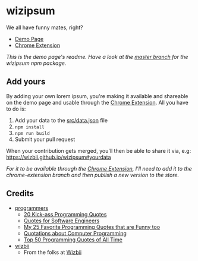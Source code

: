 # wizipsum

We all have funny mates, right?

* [Demo Page](https://wizbii.github.io/wizipsum)
* [Chrome Extension](https://chrome.google.com/webstore/detail/wizipsum/ncibdpfgnoldfhagojkniefnaokacfhf)

*This is the demo page's readme. Have a look at the [master branch](https://github.com/wizbii/wizipsum) for the wizipsum npm package.*

## Add yours

By adding your own lorem ipsum, you're making it available and shareable on the demo page and usable through the [Chrome Extension](https://chrome.google.com/webstore/detail/wizipsum/ncibdpfgnoldfhagojkniefnaokacfhf).
All you have to do is:

1. Add your data to the [src/data.json](https://github.com/wizbii/wizipsum/blob/gh-pages/public/data/wizbii.json) file
2. `npm install`
3. `npm run build`
4. Submit your pull request

When your contribution gets merged, you'll then be able to share it via, e.g: https://wizbii.github.io/wizipsum#yourdata

*For it to be available through the [Chrome Extension](https://chrome.google.com/webstore/detail/wizipsum/ncibdpfgnoldfhagojkniefnaokacfhf), I'll need to add it to the chrome-extension branch and then publish a new version to the store.*

## Credits

* [programmers](http://wizbii.github.io/wizipsum#programmers)
  * [20 Kick-ass Programming Quotes](http://www.javacodegeeks.com/2012/11/20-kick-ass-programming-quotes.html)
  * [Quotes for Software Engineers](http://www.comp.nus.edu.sg/~damithch/pages/SE-quotes.htm)
  * [My 25 Favorite Programming Quotes that are Funny too](http://www.journaldev.com/240/my-25-favorite-programming-quotes-that-are-funny-too)
  * [Quotations about Computer Programming](http://www.quotegarden.com/programming.html)
  * [Top 50 Programming Quotes of All Time](http://www.junauza.com/2010/12/top-50-programming-quotes-of-all-time.html)
* [wizbii](http://wizbii.github.io/wizipsum#wizbii)
  * From the folks at [Wizbii](https://wizbii.com)
